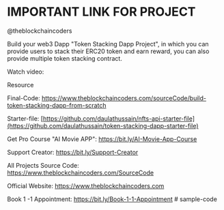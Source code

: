# IMPORTANT LINK FOR PROJECT

@theblockchaincoders

Build your web3 Dapp "Token Stacking Dapp Project", in which you can provide users to stack their ERC20 token and earn reward, you can also provide multiple token stacking contract.

Watch video:

Resource

Final-Code: https://www.theblockchaincoders.com/sourceCode/build-token-stacking-dapp-from-scratch

Starter-file: [https://github.com/daulathussain/nfts-api-starter-file](https://github.com/daulathussain/token-stacking-dapp-starter-file)

Get Pro Course "AI Movie APP": https://bit.ly/AI-Movie-App-Course

Support Creator: https://bit.ly/Support-Creator

All Projects Source Code: https://www.theblockchaincoders.com/SourceCode

Official Website: https://www.theblockchaincoders.com

Book 1 -1 Appointment: https://bit.ly/Book-1-1-Appointment
#   s a m p l e - c o d e  
 